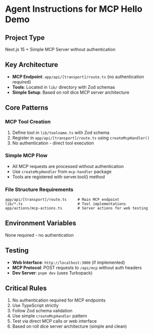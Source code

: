 # Agent Instructions for MCP Hello Demo

## Project Type
Next.js 15 + Simple MCP Server without authentication

## Key Architecture
- **MCP Endpoint**: `app/api/[transport]/route.ts` (no authentication required)
- **Tools**: Located in `lib/` directory with Zod schemas
- **Simple Setup**: Based on roll dice MCP server architecture

## Core Patterns

### MCP Tool Creation
1. Define tool in `lib/toolname.ts` with Zod schema
2. Register in `app/api/[transport]/route.ts` using `createMcpHandler()`
3. No authentication - direct tool execution

### Simple MCP Flow
- All MCP requests are processed without authentication
- Use `createMcpHandler` from `mcp-handler` package
- Tools are registered with server.tool() method

### File Structure Requirements
```
app/api/[transport]/route.ts     # Main MCP endpoint
lib/*.ts                         # Tool implementations
app/actions/mcp-actions.ts       # Server actions for web testing
```

## Environment Variables
None required - no authentication

## Testing
- **Web Interface**: `http://localhost:3000` (if implemented)
- **MCP Protocol**: POST requests to `/api/mcp` without auth headers
- **Dev Server**: `pnpm dev` (uses Turbopack)

## Critical Rules
1. No authentication required for MCP endpoints
2. Use TypeScript strictly
3. Follow Zod schema validation
4. Use simple `createMcpHandler` pattern
5. Test via direct MCP calls or web interface
6. Based on roll dice server architecture (simple and clean)